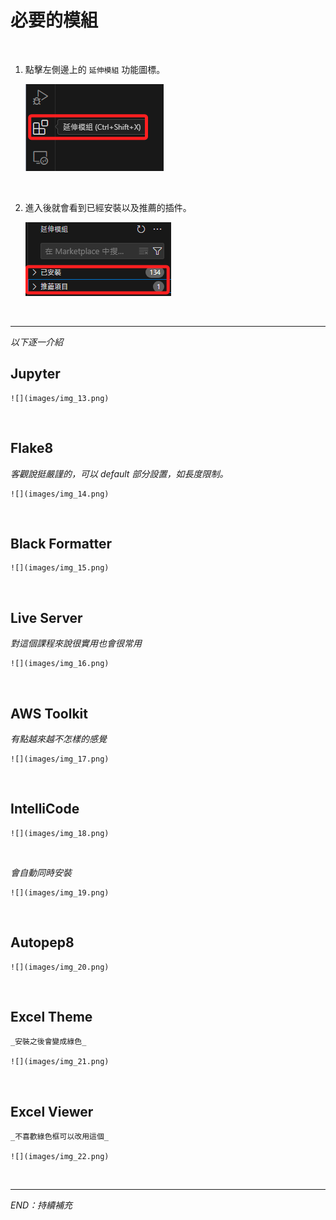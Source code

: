 # 必要的模組

<br>

1. 點擊左側邊上的 `延伸模組` 功能圖標。

    ![](images/img_12.png)

<br>

2. 進入後就會看到已經安裝以及推薦的插件。

    ![](images/img_29.png)

<br>

---

_以下逐一介紹_


## Jupyter

    ![](images/img_13.png)

<br>

## Flake8
_客觀說挺嚴謹的，可以 default 部分設置，如長度限制。_

    ![](images/img_14.png)

<br>

## Black Formatter

    ![](images/img_15.png)

<br>

## Live Server
_對這個課程來說很實用也會很常用_

    ![](images/img_16.png)

<br>

## AWS Toolkit
_有點越來越不怎樣的感覺_

    ![](images/img_17.png)

<br>

## IntelliCode

    ![](images/img_18.png)

<br>

_會自動同時安裝_

    ![](images/img_19.png)

<br>

## Autopep8

    ![](images/img_20.png)

<br>

## Excel Theme

    _安裝之後會變成綠色_

    ![](images/img_21.png)

<br>

## Excel Viewer

    _不喜歡綠色框可以改用這個_

    ![](images/img_22.png)

<br>

---

_END：持續補充_